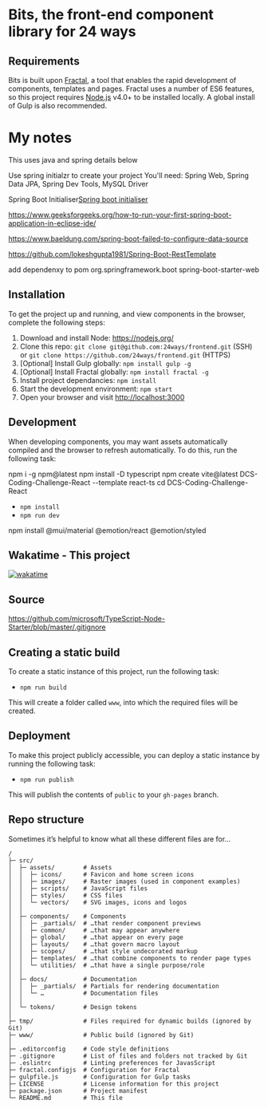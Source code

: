 # Bits, the front-end component library for 24 ways

## Requirements

Bits is built upon [Fractal](https://github.com/frctl/fractal), a tool that enables the rapid development of components, templates and pages. Fractal uses a number of ES6 features, so this project requires [Node.js](https://nodejs.org/) v4.0+ to be installed locally. A global install of Gulp is also recommended.

# My notes

This uses java and spring details below

Use spring initialzr to create your project
You'll need: Spring Web, Spring Data JPA, Spring Dev Tools, MySQL Driver

Spring Boot Initialiser[Spring boot initialiser](https://start.spring.io/#!type=maven-project&language=java&platformVersion=3.0.2&packaging=jar&jvmVersion=17&groupId=Backend-Application&artifactId=Spring-Backend&name=Spring-Backend&description=Demo%20project%20for%20Spring%20Boot&packageName=Backend-Application.Spring-Backend&dependencies=devtools,web,data-jpa,mysql,sqlserver)



https://www.geeksforgeeks.org/how-to-run-your-first-spring-boot-application-in-eclipse-ide/

https://www.baeldung.com/spring-boot-failed-to-configure-data-source

https://github.com/lokeshgupta1981/Spring-Boot-RestTemplate

add dependenxy to pom
<dependency>
    <groupId>org.springframework.boot</groupId>
    <artifactId>spring-boot-starter-web</artifactId>
</dependency>

## Installation

To get the project up and running, and view components in the browser, complete the following steps:

1. Download and install Node: <https://nodejs.org/>
2. Clone this repo: `git clone git@github.com:24ways/frontend.git` (SSH) or `git clone https://github.com/24ways/frontend.git` (HTTPS)
3. [Optional] Install Gulp globally: `npm install gulp -g`
4. [Optional] Install Fractal globally: `npm install fractal -g`
5. Install project dependancies: `npm install`
6. Start the development environment: `npm start`
7. Open your browser and visit <http://localhost:3000>

## Development

When developing components, you may want assets automatically compiled and the browser to refresh automatically. To do this, run the following task:

npm i -g npm@latest
npm install -D typescript
npm create vite@latest DCS-Coding-Challenge-React --template react-ts
cd DCS-Coding-Challenge-React

-   `npm install`
-   `npm run dev`

npm install @mui/material @emotion/react @emotion/styled

## Wakatime - This project

<a href="https://wakatime.com/badge/user/cee95ec9-130e-4f66-8097-0123d00e7dfd/project/e8e685f0-0dd8-436f-8b62-34c90b87562e"><img src="https://wakatime.com/badge/user/cee95ec9-130e-4f66-8097-0123d00e7dfd/project/e8e685f0-0dd8-436f-8b62-34c90b87562e.svg" alt="wakatime"></a>

## Source

https://github.com/microsoft/TypeScript-Node-Starter/blob/master/.gitignore

## Creating a static build

To create a static instance of this project, run the following task:

-   `npm run build`

This will create a folder called `www`, into which the required files will be created.

## Deployment

To make this project publicly accessible, you can deploy a static instance by running the following task:

-   `npm run publish`

This will publish the contents of `public` to your `gh-pages` branch.

## Repo structure

Sometimes it’s helpful to know what all these different files are for…

```
/
├─ src/
│  ├─ assets/        # Assets
│  │  ├─ icons/      # Favicon and home screen icons
│  │  ├─ images/     # Raster images (used in component examples)
│  │  ├─ scripts/    # JavaScript files
│  │  ├─ styles/     # CSS files
│  │  └─ vectors/    # SVG images, icons and logos
│  │
│  ├─ components/    # Components
│  │  ├─ _partials/  # …that render component previews
│  │  ├─ common/     # …that may appear anywhere
│  │  ├─ global/     # …that appear on every page
│  │  ├─ layouts/    # …that govern macro layout
│  │  ├─ scopes/     # …that style undecorated markup
│  │  ├─ templates/  # …that combine components to render page types
│  │  └─ utilities/  # …that have a single purpose/role
│  │
│  ├─ docs/          # Documentation
│  │  ├─ _partials/  # Partials for rendering documentation
│  │  └─ …           # Documentation files
│  │
│  └─ tokens/        # Design tokens
│
├─ tmp/              # Files required for dynamic builds (ignored by Git)
├─ www/              # Public build (ignored by Git)
│
├─ .editorconfig     # Code style definitions
├─ .gitignore        # List of files and folders not tracked by Git
├─ .eslintrc         # Linting preferences for JavasScript
├─ fractal.configjs  # Configuration for Fractal
├─ gulpfile.js       # Configuration for Gulp tasks
├─ LICENSE           # License information for this project
├─ package.json      # Project manifest
└─ README.md         # This file
```
